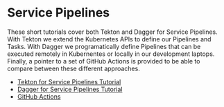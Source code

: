 # Service Pipelines

These short tutorials cover both Tekton and Dagger for Service Pipelines. With Tekton we extend the Kubernetes APIs to define our Pipelines and Tasks. With Dagger we programatically define Pipelines that can be executed remotely in Kubernentes or locally in our development laptops. Finally, a pointer to a set of GitHub Actions is provided to be able to compare between these different approaches.

- [Tekton for Service Pipelines Tutorial](tekton/README.md)
- [Dagger for Service Pipelines Tutorial](dagger/README.md)
- [GitHub Actions](github-actions/README.md)